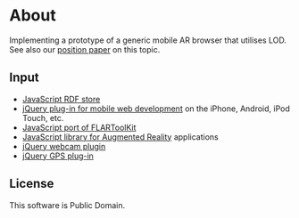# About

Implementing a prototype of a generic mobile AR browser that utilises LOD. See also our [position paper](http://www.w3.org/2010/06/w3car/exploiting_lod_for_ar.pdf) on this topic.

## Input

* [JavaScript RDF store](https://github.com/antoniogarrote/rdfstore-js/)
* [jQuery plug-in for mobile web development](http://www.jqtouch.com/) on the iPhone, Android, iPod Touch, etc.
* [JavaScript port of FLARToolKit ](https://github.com/kig/JSARToolKit)
* [JavaScript library for Augmented Reality](http://code.google.com/p/js-aruco/) applications
* [jQuery webcam plugin](http://www.xarg.org/project/jquery-webcam-plugin/)
* [jQuery GPS plug-in](http://www.birdwingfx.com/jQuery_gps/)

## License

This software is Public Domain.